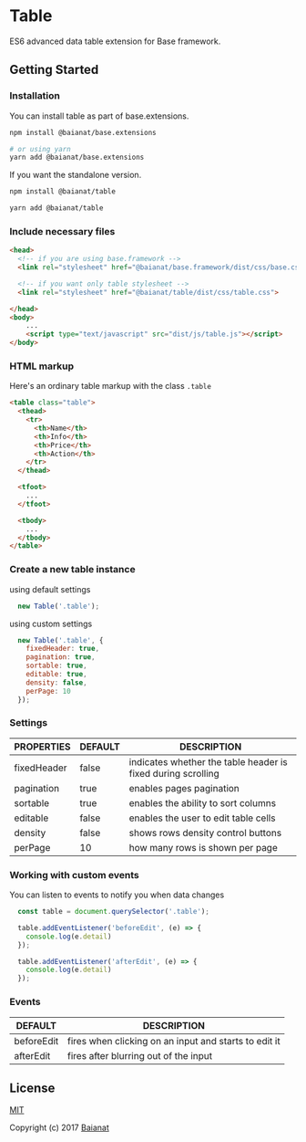 # Table

ES6 advanced data table extension for Base framework.

## Getting Started

### Installation

You can install table as part of base.extensions.

```bash
npm install @baianat/base.extensions

# or using yarn
yarn add @baianat/base.extensions
```

If you want the standalone version.

```bash
npm install @baianat/table

yarn add @baianat/table
```

### Include necessary files

``` html
<head>
  <!-- if you are using base.framework -->
  <link rel="stylesheet" href="@baianat/base.framework/dist/css/base.css">

  <!-- if you want only table stylesheet -->
  <link rel="stylesheet" href="@baianat/table/dist/css/table.css">

</head>
<body>
    ...
    <script type="text/javascript" src="dist/js/table.js"></script>
</body>
```

### HTML markup

Here's an ordinary table markup with the class `.table`

``` html
<table class="table">
  <thead>
    <tr>
      <th>Name</th>
      <th>Info</th>
      <th>Price</th>
      <th>Action</th>
    </tr>
  </thead>

  <tfoot>
    ...
  </tfoot>

  <tbody>
    ...
  </tbody>
</table>
```

### Create a new table instance

using default settings

``` javascript
  new Table('.table');
```

using custom settings

``` javascript
  new Table('.table', {
    fixedHeader: true,
    pagination: true,
    sortable: true,
    editable: true,
    density: false,
    perPage: 10
  });
```

### Settings

| PROPERTIES   | DEFAULT  | DESCRIPTION                                                  |
| ------------ | -------- | ------------------------------------------------------------ |
| fixedHeader  | false    | indicates whether the table header is fixed during scrolling |
| pagination   | true     | enables pages pagination                                      |
| sortable     | true     | enables the ability to sort columns                           |
| editable     | false    | enables the user to edit table cells                          |
| density      | false    | shows rows density control buttons                            |
| perPage      | 10       | how many rows is shown per page                              |

### Working with custom events

You can listen to events to notify you when data changes

``` javascript
  const table = document.querySelector('.table');

  table.addEventListener('beforeEdit', (e) => {
    console.log(e.detail)
  });

  table.addEventListener('afterEdit', (e) => {
    console.log(e.detail)
  });
```

### Events

| DEFAULT    | DESCRIPTION                                   |
| ---------- | --------------------------------------------- |
| beforeEdit | fires when clicking on an input and starts to edit it |
| afterEdit  | fires after blurring out of the input              |

## License

[MIT](http://opensource.org/licenses/MIT)

Copyright (c) 2017 [Baianat](http://baianat.com)
